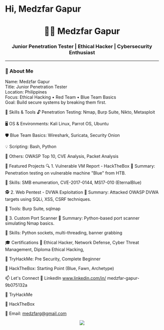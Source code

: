 # Hi, Medzfar Gapur
<h1 align="center">👨‍💻 Medzfar Gapur</h1>
<h3 align="center">Junior Penetration Tester | Ethical Hacker | Cybersecurity Enthusiast</h3>

---

### 🧠 About Me
Name: Medzfar Gapur  
Title: Junior Penetration Tester  
Location: Philippines  
Focus: Ethical Hacking • Red Team • Blue Team Basics  
Goal: Build secure systems by breaking them first.

🔧 Skills & Tools
🔓 Penetration Testing: Nmap, Burp Suite, Nikto, Metasploit

🖥️ OS & Environments: Kali Linux, Parrot OS, Ubuntu

🛡️ Blue Team Basics: Wireshark, Suricata, Security Onion

💡 Scripting: Bash, Python

🔐 Others: OWASP Top 10, CVE Analysis, Packet Analysis

📂 Featured Projects
🔍 1. Vulnerable VM Report - HackTheBox
🔸 Summary: Penetration testing on vulnerable machine "Blue" from HTB.

🔸 Skills: SMB enumeration, CVE-2017-0144, MS17-010 (EternalBlue)

🕵️ 2. Web Pentest - DVWA Exploitation
🔸 Summary: Attacked OWASP DVWA targets using SQLi, XSS, CSRF techniques.

🔸 Tools: Burp Suite, sqlmap

🧪 3. Custom Port Scanner
🔸 Summary: Python-based port scanner simulating Nmap basics.

🔸 Skills: Python sockets, multi-threading, banner grabbing

🎓 Certifications
🧩 Ethical Hacker, Network Defense, Cyber Threat Management, Diploma Ethical Hacking,

🔐 TryHackMe: Pre Security, Complete Beginner

🎯 HackTheBox: Starting Point (Blue, Fawn, Archetype)

📫 Let's Connect
💼 LinkedIn www.linkedin.com/in/
medzfar-gapur-9b075132a


🧠 TryHackMe

🧪 HackTheBox

📧 Email: medzfarg@gmail.com

<p align="center">
  <img src="https://github-readme-stats.vercel.app/api?username=medzfargapur&show_icons=true&theme=radical" />
</p>


